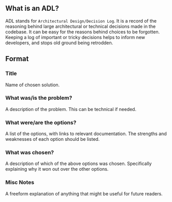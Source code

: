 ## What is an ADL?
ADL stands for `Architectural Design/Decision Log`. It is a record of the reasoning behind large architectural or technical decisions made in the codebase.
It can be easy for the reasons behind choices to be forgotten.
Keeping a log of important or tricky decisions helps to inform new developers, and stops old ground being retrodden.

## Format

### Title
Name of chosen solution.

### What was/is the problem?
A description of the problem. This can be technical if needed.

### What were/are the options?
A list of the options, with links to relevant documentation.
The strengths and weaknesses of each option should be listed.

### What was chosen?
A description of which of the above options was chosen.
Specifically explaining why it won out over the other options.

### Misc Notes
A freeform explanation of anything that might be useful for future readers.
